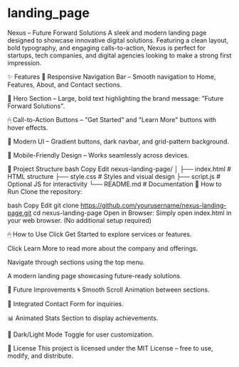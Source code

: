 # landing_page
Nexus – Future Forward Solutions
A sleek and modern landing page designed to showcase innovative digital solutions. Featuring a clean layout, bold typography, and engaging calls-to-action, Nexus is perfect for startups, tech companies, and digital agencies looking to make a strong first impression.

✨ Features
📌 Responsive Navigation Bar – Smooth navigation to Home, Features, About, and Contact sections.

💎 Hero Section – Large, bold text highlighting the brand message: "Future Forward Solutions".

🖱 Call-to-Action Buttons – "Get Started" and "Learn More" buttons with hover effects.

🎨 Modern UI – Gradient buttons, dark navbar, and grid-pattern background.

📱 Mobile-Friendly Design – Works seamlessly across devices.

📂 Project Structure
bash
Copy
Edit
nexus-landing-page/
│
├── index.html        # HTML structure
├── style.css         # Styles and visual design
├── script.js         # Optional JS for interactivity
└── README.md         # Documentation
🚀 How to Run
Clone the repository:

bash
Copy
Edit
git clone https://github.com/yourusername/nexus-landing-page.git
cd nexus-landing-page
Open in Browser:
Simply open index.html in your web browser.
(No additional setup required)

🖱 How to Use
Click Get Started to explore services or features.

Click Learn More to read more about the company and offerings.

Navigate through sections using the top menu.

A modern landing page showcasing future-ready solutions.

🔮 Future Improvements
🌀 Smooth Scroll Animation between sections.

💬 Integrated Contact Form for inquiries.

📊 Animated Stats Section to display achievements.

🌙 Dark/Light Mode Toggle for user customization.

📜 License
This project is licensed under the MIT License – free to use, modify, and distribute.

